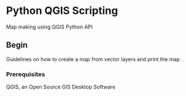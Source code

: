 # Python QGIS Scripting

Map making using QGIS Python API

## Begin

Guidelines on how to create a map from vector layers and print the map

### Prerequisites

QGIS, an Open Source GIS Desktop Software
